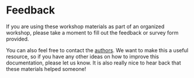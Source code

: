 # Feedback

If you are using these workshop materials as part of an organized workshop, please take a moment to fill out the feedback or survey form provided.

<!-- #backlog:50 There's also a [general anonymous survey](YKK) that you can fill out. -->

<!-- #backlog:590 note that feedback can also be made as an issue on the repository -->

You can also feel free to contact the [authors](credits.md#authors). We want to make this a useful resource, so if you have any other ideas on how to improve this documentation, please let us know. It is also really nice to hear back that these materials helped someone!
